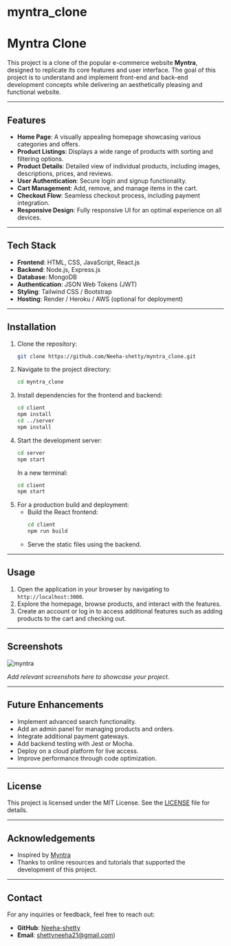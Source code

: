 # myntra_clone
# Myntra Clone

This project is a clone of the popular e-commerce website **Myntra**, designed to replicate its core features and user interface. The goal of this project is to understand and implement front-end and back-end development concepts while delivering an aesthetically pleasing and functional website.

---

## Features

- **Home Page**: A visually appealing homepage showcasing various categories and offers.
- **Product Listings**: Displays a wide range of products with sorting and filtering options.
- **Product Details**: Detailed view of individual products, including images, descriptions, prices, and reviews.
- **User Authentication**: Secure login and signup functionality.
- **Cart Management**: Add, remove, and manage items in the cart.
- **Checkout Flow**: Seamless checkout process, including payment integration.
- **Responsive Design**: Fully responsive UI for an optimal experience on all devices.

---

## Tech Stack

- **Frontend**: HTML, CSS, JavaScript, React.js
- **Backend**: Node.js, Express.js
- **Database**: MongoDB
- **Authentication**: JSON Web Tokens (JWT)
- **Styling**: Tailwind CSS / Bootstrap
- **Hosting**: Render / Heroku / AWS (optional for deployment)

---

## Installation

1. Clone the repository:
   ```bash
   git clone https://github.com/Neeha-shetty/myntra_clone.git
   ```
2. Navigate to the project directory:
   ```bash
   cd myntra_clone
   ```
3. Install dependencies for the frontend and backend:
   ```bash
   cd client
   npm install
   cd ../server
   npm install
   ```
4. Start the development server:
   ```bash
   cd server
   npm start
   ```
   In a new terminal:
   ```bash
   cd client
   npm start
   ```
5. For a production build and deployment:
   - Build the React frontend:
     ```bash
     cd client
     npm run build
     ```
   - Serve the static files using the backend.

---

## Usage

1. Open the application in your browser by navigating to `http://localhost:3000`.
2. Explore the homepage, browse products, and interact with the features.
3. Create an account or log in to access additional features such as adding products to the cart and checking out.

---

## Screenshots
![myntra](https://github.com/user-attachments/assets/063cb56e-1b27-40a1-be1d-227209f66a2e)

*Add relevant screenshots here to showcase your project.*

---

## Future Enhancements

- Implement advanced search functionality.
- Add an admin panel for managing products and orders.
- Integrate additional payment gateways.
- Add backend testing with Jest or Mocha.
- Deploy on a cloud platform for live access.
- Improve performance through code optimization.

---

## License

This project is licensed under the MIT License. See the [LICENSE](LICENSE) file for details.

---

## Acknowledgements

- Inspired by [Myntra](https://www.myntra.com/)
- Thanks to online resources and tutorials that supported the development of this project.

---

## Contact

For any inquiries or feedback, feel free to reach out:

- **GitHub**: [Neeha-shetty](https://github.com/Neeha-shetty)
- **Email**: shettyneeha21@gmail.com)


